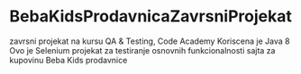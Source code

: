 # BebaKidsProdavnicaZavrsniProjekat
zavrsni projekat na kursu  QA & Testing, Code Academy
Koriscena je Java 8
Ovo je Selenium projekat za testiranje osnovnih funkcionalnosti sajta za kupovinu Beba Kids prodavnice
